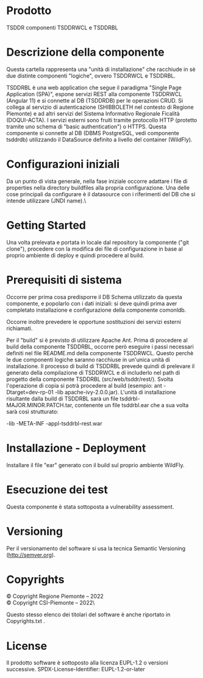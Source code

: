 # Prodotto
TSDDR componenti TSDDRWCL e TSDDRBL

# Descrizione della componente
Questa cartella rappresenta una "unità di installazione" che racchiude in sè due distinte componenti "logiche", ovvero TSDDRWCL e TSDDRBL.

TSDDRBL
 è una web application che segue il paradigma "Single Page Application (SPA)", espone servizi REST alla componente TSDDRWCL (Angular 11) e si connette al DB (TSDDRDB) per le operazioni CRUD.
Si collega al servizio di autenticazione (SHIBBOLETH nel contesto di Regione Piemonte) e ad altri servizi del Sistema Informativo Regionale Ficalità (DOQUI-ACTA).
I servizi esterni sono fruiti tramite protocollo HTTP (protetto tramite uno schema di "basic authentication") o HTTPS.
Questa componente si connette al DB (DBMS PostgreSQL, vedi componente tsddrdb) utilizzando il DataSource definito a livello del container (WildFly).


# Configurazioni iniziali
Da un punto di vista generale, nella fase iniziale occorre adattare i file di properties nella directory buildfiles alla propria configurazione.
Una delle cose principali da configurare è il datasource con i riferimenti del DB che si intende utilizzare (JNDI name).\

# Getting Started
Una volta prelevata e portata in locale dal repository la componente ("git clone"), procedere con la modifica dei file di configurazione in base al proprio ambiente di deploy e quindi procedere al build.

# Prerequisiti di sistema
Occorre per prima cosa predisporre il DB Schema utilizzato da questa componente, e popolarlo con i dati iniziali: si deve quindi prima aver completato installazione e configurazione della componente comonldb.

Occorre inoltre prevedere le opportune sostituzioni dei servizi esterni richiamati.

Per il "build" si è previsto di utilizzare Apache Ant. Prima di procedere al build della componente TSDDRBL, occorre però eseguire i passi necessari definiti nel file README.md della componente TSDDRWCL.
Questo perchè le due componenti logiche saranno racchiuse in un'unica unità di installazione. Il processo di build di TSDDRBL prevede quindi di prelevare il generato della compilazione di TSDDRWCL e di includerlo nel path di progetto della componente TSDDRBL (src/web/tsddr/rest/).
Svolta l'operazione di copia si potrà procedere al build (esempio: ant -Dtarget=dev-rp-01 -lib apache-ivy-2.0.0.jar).
L'unità di installazione risultante dalla build di TSDDRBL sarà un file tsddrbl-MAJOR.MINOR.PATCH.tar, contenente un file tsddrbl.ear che a sua volta sarà così strutturato:

-lib
-META-INF
-appl-tsddrbl-rest.war

# Installazione - Deployment

Installare il file "ear" generato con il build sul proprio ambiente WildFly.

# Esecuzione dei test

Questa componente è stata sottoposta a vulnerability assessment.

# Versioning

Per il versionamento del software si usa la tecnica Semantic Versioning (http://semver.org).

# Copyrights

© Copyright Regione Piemonte – 2022\
© Copyright CSI-Piemonte – 2022\

Questo stesso elenco dei titolari del software è anche riportato in Copyrights.txt .

# License
Il prodotto software è sottoposto alla licenza EUPL-1.2 o versioni successive.
SPDX-License-Identifier: EUPL-1.2-or-later

